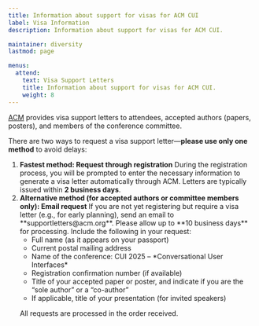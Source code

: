 ```yaml
---
title: Information about support for visas for ACM CUI
label: Visa Information
description: Information about support for visas for ACM CUI.

maintainer: diversity
lastmod: page

menus:
  attend:
    text: Visa Support Letters
    title: Information about support for visas for ACM CUI.
    weight: 8
---
```


[ACM](https://acm.org "The Association for Computing Machinery") provides visa support letters to attendees, accepted authors (papers, posters), and members of the conference committee.

There are two ways to request a visa support letter—**please use only one method** to avoid delays:

<ol>
  <li><b>Fastest method: Request through registration</b>   
During the registration process, you will be prompted to enter the necessary information to generate a visa letter automatically through ACM. Letters are typically issued within <b>2 business days</b>.</li>
  <li><b>Alternative method (for accepted authors or committee members only): Email request</b>  
If you are not yet registering but require a visa letter (e.g., for early planning), send an email to **supportletters@acm.org**. Please allow up to **10 business days** for processing. Include the following in your request:
    <ul>
      <li>Full name (as it appears on your passport)</li>
      <li>Current postal mailing address</li>
      <li>Name of the conference: CUI 2025 – *Conversational User Interfaces*</li>
      <li>Registration confirmation number (if available)</li>
      <li>Title of your accepted paper or poster, and indicate if you are the “sole author” or a “co-author”</li>
      <li>If applicable, title of your presentation (for invited speakers)</li>
    </ul>
  </li>
</ol?>

All requests are processed in the order received.

